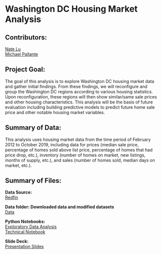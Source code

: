 # Washington DC Housing Market Analysis

## Contributors: 

[Nate Lu](https://github.com/iuniorhsiung)
<br>
[Michael Pallante](https://github.com/MFAP9)

## Project Goal:

The goal of this analysis is to explore Washington DC housing market data and gather initial findings. From these findings, we will reconfigure and group the Washington DC regions according to various housing statistics. Upon reconfiguration, these regions will then show similar/same sale prices and other housing characteristics. This analysis will be the basis of future evaluation including building predictive models to predict future home sale price and other notable housing market variables.

## Summary of Data:

This analysis uses housing market data from the time period of February 2012 to October 2019, including data for prices (median sale price, percentage of homes sold above list price, percentage of homes that had price drop, etc.), inventory (number of homes on market, new listings, months of supply, etc.), and sales (number of homes sold, median days on market, etc.).

## Summary of Files:

**Data Source:**
<br>
[Redfin](https://www.redfin.com/blog/data-center)

**Data folder: Downloaded data and modified datasets**
<br>
[Data](https://github.com/iuniorhsiung/mod3_project_DC_housing_price/tree/master/data)

**Python Notebooks:**
<br>
[Exploratory Data Analysis](https://github.com/iuniorhsiung/mod3_project_DC_housing_price/blob/master/DC_House_Prices_EDA.ipynb)
<br>
[Technical Notebook](https://github.com/iuniorhsiung/mod3_project_DC_housing_price/blob/master/DC_House_Prices_Technical_Notebook.ipynb)

**Slide Deck:**
<br>
[Presentation Slides](https://github.com/iuniorhsiung/mod3_project_DC_housing_price/blob/master/presentation/Mod%203%20DC%20house%20prices.pdf)
